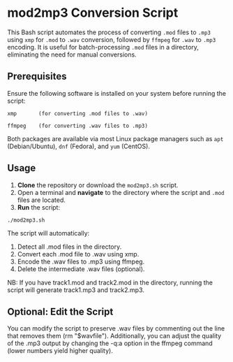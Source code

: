 # mod2mp3 Conversion Script

This Bash script automates the process of converting `.mod` files to `.mp3` using `xmp` for `.mod` to `.wav` conversion, followed by `ffmpeg` for `.wav` to `.mp3` encoding. It is useful for batch-processing `.mod` files in a directory, eliminating the need for manual conversions.

## Prerequisites

Ensure the following software is installed on your system before running the script:

`xmp       (for converting .mod files to .wav)`

`ffmpeg    (for converting .wav files to .mp3)`

Both packages are available via most Linux package managers such as `apt` (Debian/Ubuntu), `dnf` (Fedora), and `yum` (CentOS).

## Usage

1. **Clone** the repository or download the `mod2mp3.sh` script.
2. Open a terminal and **navigate** to the directory where the script and `.mod` files are located.
3. **Run** the script:
   
```
./mod2mp3.sh
```

The script will automatically:

1. Detect all .mod files in the directory.
2. Convert each .mod file to .wav using xmp.
3. Encode the .wav files to .mp3 using ffmpeg.
4. Delete the intermediate .wav files (optional).

NB: If you have track1.mod and track2.mod in the directory, running the script will generate track1.mp3 and track2.mp3.

## Optional: Edit the Script

You can modify the script to preserve .wav files by commenting out the line that removes them (rm "$wavfile"). Additionally, you can adjust the quality of the .mp3 output by changing the -q:a option in the ffmpeg command (lower numbers yield higher quality).
